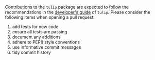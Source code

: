 Contributions to the `tulip` package are expected to follow the
recommendations in the [developer's guide][dev_guide] of `tulip`.
Please consider the following items when opening a pull request:

1. add tests for new code
2. ensure all tests are passing
3. document any additions
4. adhere to PEP8 style conventions
5. use informative commit messages
6. tidy commit history

[dev_guide]: https://github.com/tulip-control/tulip-control/blob/main/doc/dev_guide.rst
